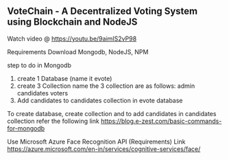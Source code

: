 ## VoteChain - A Decentralized Voting System using Blockchain and NodeJS


Watch video @ https://youtu.be/9aimIS2vP98

Requirements
Download Mongodb, NodeJS, NPM

step to do in Mongodb

1) create 1 Database (name it evote)
2) create 3 Collection 
name the 3 collection are as follows:
admin
candidates
voters
3) Add candidates to candidates collection in evote database

To create database, create collection and to add candidates in candidates collection refer the following link
https://blog.e-zest.com/basic-commands-for-mongodb



Use Microsoft Azure Face Recognition API (Requirements) 
Link https://azure.microsoft.com/en-in/services/cognitive-services/face/
